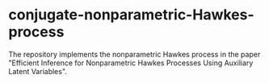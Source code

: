 # conjugate-nonparametric-Hawkes-process
The repository implements the nonparametric Hawkes process in the paper "Efficient Inference for Nonparametric Hawkes Processes Using Auxiliary Latent Variables".
